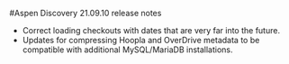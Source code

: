 #Aspen Discovery 21.09.10 release notes
- Correct loading checkouts with dates that are very far into the future. 
- Updates for compressing Hoopla and OverDrive metadata to be compatible with additional MySQL/MariaDB installations. 